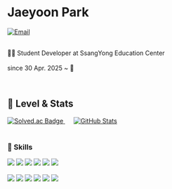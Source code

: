 # Jaeyoon Park

<a href="mailto:rhkgkrwk2008@gmail.com">
  <img src="https://img.shields.io/badge/rhkgkrwk2008@gmail.com-EA4335?style=flat-square&logo=gmail&logoColor=white" alt="Email"/>
</a>
<br><br>

👩‍💻 Student Developer at SsangYong Education Center
<br>
<br>
since 30 Apr. 2025 ~ 🌊

<br> 

## 💫 Level & Stats
<div align="left">
  <a href="https://solved.ac/rhkgkrwk2008">
    <img src="http://mazassumnida.wtf/api/v2/generate_badge?boj=rhkgkrwk2008" alt="Solved.ac Badge"/>
  </a>
  &nbsp;&nbsp;&nbsp;&nbsp; 
  <a href="https://github.com/park990">
    <img src="https://github-readme-stats.vercel.app/api?username=park990&show_icons=true&hide_border=true&theme=default" alt="GitHub Stats"/>
  </a>
</div>
<br>
<h3 style="margin-top: 24px;">🚀 Skills</h3>
<div align="left">
  <img src="https://img.shields.io/badge/GitHub-181717?style=for-the-badge&logo=github&logoColor=white">
  <img src="https://img.shields.io/badge/Java-007396?style=for-the-badge&logo=openjdk&logoColor=white"> 
  <img src="https://img.shields.io/badge/Spring-6DB33F?style=for-the-badge&logo=spring&logoColor=white">
  <img src="https://img.shields.io/badge/HTML5-E34F26?style=for-the-badge&logo=html5&logoColor=white">
  <img src="https://img.shields.io/badge/CSS3-1572B6?style=for-the-badge&logo=css3&logoColor=white">
  <img src="https://img.shields.io/badge/jquery-%230769AD.svg?style=for-the-badge&logo=jquery&logoColor=white">
  <br>
  <br>
  <img src="https://img.shields.io/badge/JavaScript-F7DF1E?style=for-the-badge&logo=javascript&logoColor=black">
  <img src="https://img.shields.io/badge/Git-F05032?style=for-the-badge&logo=git&logoColor=white">
  <img src="https://img.shields.io/badge/Notion-000000?style=for-the-badge&logo=notion&logoColor=white">
  <img src="https://img.shields.io/badge/Next-black?style=for-the-badge&logo=next.js&logoColor=white">
  <img src="https://img.shields.io/badge/node.js-6DA55F?style=for-the-badge&logo=node.js&logoColor=white">
  <img src="https://img.shields.io/badge/AWS-%23FF9900.svg?style=for-the-badge&logo=amazon-aws&logoColor=white">
</div>
